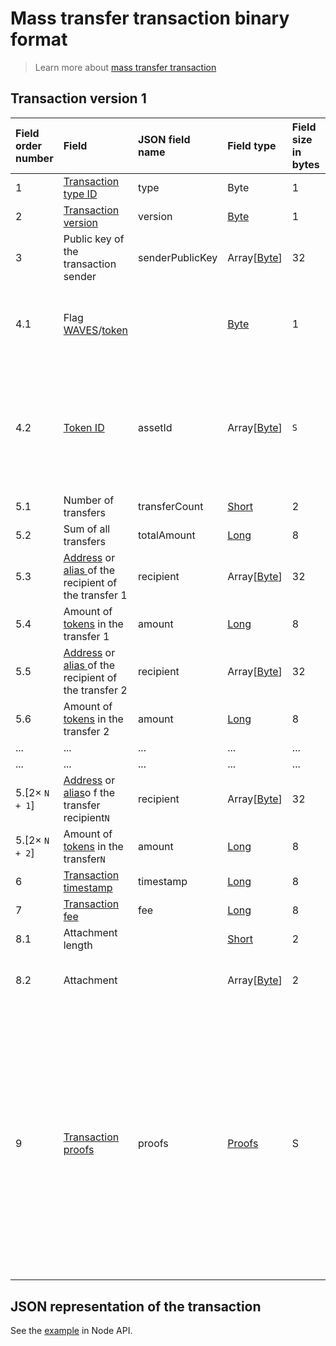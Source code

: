 # Mass transfer transaction binary format

> Learn more about [mass transfer transaction](/blockchain/transaction-type/mass-transfer-transaction.md)

## Transaction version 1

| Field order number | Field | JSON field name | Field type | Field size in bytes | Comment |
| :--- | :--- | :--- | :--- | :--- | :--- |
| 1 | [Transaction type ID](/blockchain/transaction-type.md) | type | Byte | 1 | Value must be 11 |
| 2 | [Transaction version](/blockchain/transaction/transaction-version.md) | version | [Byte](/blockchain/blockchain/blockchain-data-types.md) | 1 | Value must be 1 |
| 3 | Public key of the transaction sender  | senderPublicKey | Array[[Byte](/blockchain/blockchain/blockchain-data-types.md)] | 32 | |
| 4.1 | Flag [WAVES](/blockchain/token/waves.md)/[token](/blockchain/token.md) | | [Byte](/blockchain/blockchain/blockchain-data-types.md) | 1 | Value is 0 for transferring [WAVES](/blockchain/token/waves.md).<br>Value is 1 for transferring other [tokens](/blockchain/token.md) |
| 4.2 | [Token ID](/blockchain/token/token-id.md) | assetId | Array[[Byte](/blockchain/blockchain/blockchain-data-types.md)] | `S` | `S` = 0 if the value of the "flag WAVES/token" field is 0.<br>`S` = 32 if the value of the "flag WAVES/token" field is 1 |
| 5.1 | Number of transfers | transferCount | [Short](/blockchain/blockchain/blockchain-data-types.md) | 2 | |
| 5.2 | Sum of all transfers | totalAmount | [Long](/blockchain/blockchain/blockchain-data-types.md) | 8 | |
| 5.3 | [Address](/blockchain/address.md) or [alias ](/blockchain/alias.md) of the recipient of the transfer 1 | recipient | Array[[Byte](/blockchain/blockchain/blockchain-data-types.md)] | 32 | |
| 5.4 | Amount of [tokens](/blockchain/token.md) in the transfer 1 | amount | [Long](/blockchain/blockchain/blockchain-data-types.md) | 8 | |
| 5.5 | [Address](/blockchain/address.md) or [alias ](/blockchain/alias.md) of the recipient of the transfer 2 | recipient | Array[[Byte](/blockchain/blockchain/blockchain-data-types.md)] | 32 | |
| 5.6 | Amount of [tokens](/blockchain/token.md) in the transfer 2 | amount | [Long](/blockchain/blockchain/blockchain-data-types.md) | 8 | |
| ... | ... | ... | ... | ... | ... |
| ... | ... | ... | ... | ... | ... |
| 5.[2× `N + 1`] | [Address](/blockchain/address.md) or [alias](/blockchain/alias.md)o f the transfer recipient`N` | recipient | Array[[Byte](/blockchain/blockchain/blockchain-data-types.md)] | 32 | |
| 5.[2× `N + 2`] | Amount of [tokens](/blockchain/token.md) in the transfer`N` | amount | [Long](/blockchain/blockchain/blockchain-data-types.md) | 8 | |
| 6 | [Transaction timestamp](/blockchain/transaction/transaction-timestamp.md) | timestamp | [Long](/blockchain/blockchain/blockchain-data-types.md) | 8 | |
| 7 | [Transaction fee](/blockchain/transaction/transaction-fee.md) | fee | [Long](/blockchain/blockchain/blockchain-data-types.md) | 8 | |
| 8.1 | Attachment length | | [Short](/blockchain/blockchain/blockchain-data-types.md) | 2 | |
| 8.2 | Attachment | | Array[[Byte](/blockchain/blockchain/blockchain-data-types.md)] | 2 | Arbitrary data attached to the transaction |
| 9 | [Transaction proofs](/blockchain/transaction/transaction-proof.md) | proofs | [Proofs](/blockchain/transaction/transaction-proof.md) | S | If the array is empty, then `S`= 3. <br>If the array is not empty, then `S` = 3 + 2 × `N` + (`P`<sub>1</sub> + `P`<sub>2</sub> + ... + `P`<sub>n</sub>), where `N` is the number of proofs in the array, `P`<sub>n</sub> is the size on `N`-th proof in bytes. <br>The maximum number of proofs in the array is 8. The maximum size of each proof is 64 bytes |

## JSON representation of the transaction

See the [example](https://nodes.wavesnodes.com/transactions/info/3LRfudet7avpQcW1AdauiBGb8SSRAaoCugDzngDPLVcv) in Node API.
